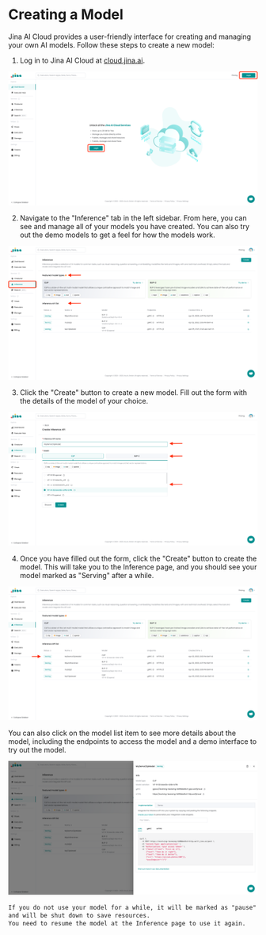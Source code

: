 # Creating a Model

Jina AI Cloud provides a user-friendly interface for creating and managing your own AI models. 
Follow these steps to create a new model:

1. Log in to Jina AI Cloud at [cloud.jina.ai](https://cloud.jina.ai).

![create1](images/create1.png)

2. Navigate to the "Inference" tab in the left sidebar.
From here, you can see and manage all of your models you have created.
You can also try out the demo models to get a feel for how the models work.

 ![create2](images/create2.png)
 
3. Click the "Create" button to create a new model.
Fill out the form with the details of the model of your choice.

![create3](images/create3.png)

4. Once you have filled out the form, click the "Create" button to create the model.
This will take you to the Inference page, and you should see your model marked as "Serving" after a while.

![create4](images/create4.png)

You can also click on the model list item to see more details about the model, including the endpoints to access the model and a demo interface to try out the model.

![create5](images/create5.png)

```{note}
If you do not use your model for a while, it will be marked as "pause" and will be shut down to save resources.
You need to resume the model at the Inference page to use it again.
```
